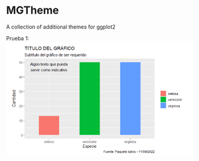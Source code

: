 # MGTheme
A collection of additional themes for ggplot2

Prueba 1:
![Ejemplo 1](https://github.com/MGato24/MGTheme/blob/main/img/Prueba1.png)
